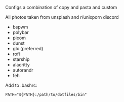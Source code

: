 Configs a combination of copy and pasta and custom

All photos taken from unsplash and r/unixporn discord

- bspwm
- polybar
- picom
- dunst
- glx (preferred)
- rofi
- starship
- alacritty
- autorandr
- feh

Add to .bashrc:
```
PATH="${PATH}:/path/to/dotfiles/bin"
```
